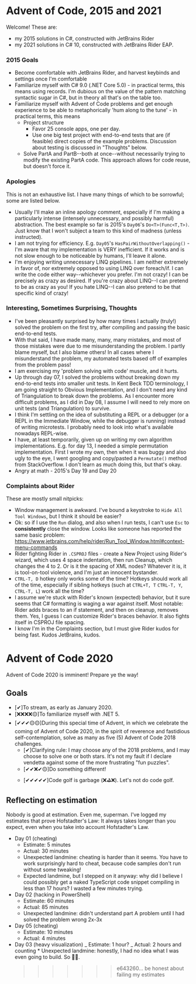 # Advent of Code, 2015 and 2021

Welcome! These are:

- my 2015 solutions in C#, constructed with JetBrains Rider
- my 2021 solutions in C# 10, constructed with JetBrains Rider EAP.

### 2015 Goals

- Become comfortable with JetBrains Rider, and harvest keybinds and settings once I'm comfortable
- Familiarize myself with C# 9.0 (.NET Core 5.0) - in practical terms, this means using records. I'm dubious on the value of the pattern matching syntactic sugar in C#, but in theory all that's on the table too.
- Familiarize myself with Advent of Code problems and get enough experience to be able to metaphorically 'hum along to the tune' - in practical terms, this means
  - Project structure
    - Favor 25 console apps, one per day.
    - Use one big test project with end-to-end tests that are (if feasible) direct copies of the example problems. Discussion about testing is discussed in "Thoughts" below.
  - Solve PartA and PartB--both at once--without necessarily trying to modify the existing PartA code. This approach allows for code reuse, but doesn't force it.

### Apologies

This is not an exhaustive list. I have many things of which to be sorrowful; some are listed below.

- Usually I'll make an inline apology comment, especially if I'm making a particularly intense (intensely unnecessary, and possibly harmful) abstraction. The best example so far is 2015's `Day06`'s `Do<T>(Func<T,T>)`. Just know that I won't subject a team to this kind of madness (unless instructed).
- I am not trying for efficiency. E.g. `Day05`'s `HasPairWithoutOverlapping()` - I'm aware that my implementation is VERY inefficient. If it works and is not slow enough to be noticeable by humans, I'll leave it alone.
- I'm enjoying writing unnecessary LINQ pipelines. I am neither extremely in favor of, nor extremely opposed to using LINQ over foreach/if. I can write the code either way--whichever you prefer. I'm not crazy! I can be precisely as crazy as desired. If you're crazy about LINQ--I can pretend to be as crazy as you! If you hate LINQ--I can also pretend to be that specific kind of crazy!

### Interesting, Sometimes Surprising, Thoughts

- I've been pleasantly surprised by how many times I actually (truly!) solved the problem on the first try, after compiling and passing the basic end-to-end tests.
- With that said, I have made many, many, many mistakes, and most of those mistakes were due to me misunderstanding the problem. I partly blame myself, but I also blame others! In all cases where I misunderstand the problem, my automated tests based off of examples from the problem pass!
- I am exercising my 'problem solving with code' muscle, and it hurts.
- Up through day 07, I solved the problems without breaking down my end-to-end tests into smaller unit tests. In Kent Beck TDD terminology, I am going straight to Obvious Implementation, and I don't need any kind of Triangulation to break down the problems. As I encounter more difficult problems, as I did in Day 08, I assume I will need to rely more on unit tests (and Triangulation) to survive.
- I think I'm settling on the idea of substituting a REPL or a debugger (or a REPL in the Immediate Window, while the debugger is running) instead of writing microtests. I probably need to look into what's available nowadays REPL-wise.
- I have, at least temporarily, given up on writing my own algorithm implementations. E.g. for day 13, I needed a simple permutation implementation. First I wrote my own, then when it was buggy and also ugly to the eye, I went googling and copy/pasted a `Permutate()` method from StackOverflow. I don't learn as much doing this, but that's okay.
- Angry at math - 2015's Day 19 and Day 20

### Complaints about Rider

These are mostly small nitpicks:

- Window management is awkward. I've bound a keystroke to `Hide All Tool Windows`, but I think it should be easier?
- Ok: so if I use the `Run` dialog, and also when I run tests, I can't use `Esc` to **consistently** close the window. Looks like someone has reported the same basic problem: https://www.jetbrains.com/help/rider/Run_Tool_Window.html#context-menu-commands
- Rider fighting Rider in `.CSPROJ` files - create a New Project using Rider's wizard, which uses 4 space indentation, then run Cleanup, which changes the 4 to 2. Or is it the spacing of XML nodes? Whatever it is, it is tool-on-tool violence, and I'm just an innocent bystander.
- `CTRL-T, D` hotkey only works some of the time? Hotkeys should work all of the time, especially if sibling hotkeys (such at `CTRL+T, T` `CTRL-T, Y`, `CTRL-T, L`) work all the time?
- I assume we're stuck with Rider's known (expected) behavior, but it sure seems that C# formatting is waging a war against itself. Most notable: Rider adds braces to an if statement, and then on cleanup, removes them. Yes, I guess I can customize Rider's braces behavior. It also fights itself in CSPROJ file spacing.
- I know I'm in the Complaints section, but I must give Rider kudos for being fast. Kudos JetBrains, kudos.

# Advent of Code 2020

Advent of Code 2020 is imminent! Prepare ye the way!

## Goals

- [✔]To stream, as early as January 2020.
- [❌❌❌❌🟡]To familiarize myself with .NET 5.
- [✔✔✔🟡🟡]During this special time of Advent, in which we celebrate the coming of Advent of Code 2020, in the spirit of reverence and fastidious self-contemplation, solve as many as five (5) Advent of Code 2018 challenges.
  - [✔]Clarifying rule: I may choose any of the 2018 problems, and I may choose to solve one or both stars. It's not my fault if I declare vendetta against some of the more frustrating "fun puzzles".
  - [✔✔❌✔🟡]Do something different!
  - [✔✔✔✔✔]Code golf is garbage (❌⛳❌). Let's not do code golf.

## Reflecting on estimation

Nobody is good at estimation. Even me, superman. I've logged my estimates that prove Hofstadter's Law: It always takes longer than you expect, even when you take into account Hofstadter's Law.

- Day 01 (cheating)
  - Estimate: 5 minutes
  - Actual: 30 minutes
  - Unexpected landmine: cheating is harder than it seems. You have to work surprisingly hard to cheat, because code samples don't run without some tweaking!
  - Expected landmine, but I stepped on it anyway: why did I believe I could possibly get a naked TypeScript code snippet compiling in less than 17 hours? I wasted a few minutes trying.
- Day 02 (hacking in PowerShell)
  - Estimate: 60 minutes
  - Actual: 85 minutes
  - Unexpected landmine: didn't understand part A problem until I had solved the problem wrong 2x-3x
- Day 05 (cheating)
  - Estimate: 10 minutes
  - Actual: 4 minutes
- Day 03 (heavy visualization)
  _ Estimate: 1 hour?
  _ Actual: 2 hours and counting \* Unexpected landmine: honestly, I had no idea what I was even going to build. So 🤷‍♀️.
  > > > > > > > e643260... be honest about failing my estimates
